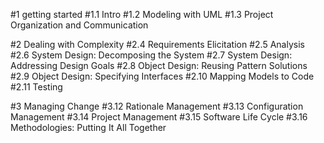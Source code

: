 #1 getting started
#1.1 Intro
#1.2 Modeling with UML
#1.3 Project Organization and Communication

#2 Dealing with Complexity
#2.4 Requirements Elicitation
#2.5 Analysis
#2.6 System Design: Decomposing the System
#2.7 System Design: Addressing Design Goals
#2.8 Object Design: Reusing Pattern Solutions
#2.9 Object Design: Specifying Interfaces
#2.10 Mapping Models to Code
#2.11 Testing

#3 Managing Change
#3.12 Rationale Management
#3.13 Configuration Management
#3.14 Project Management
#3.15 Software Life Cycle
#3.16 Methodologies: Putting It All Together
